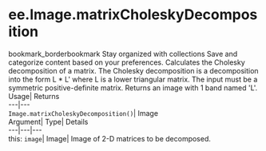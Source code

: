  
#  ee.Image.matrixCholeskyDecomposition
bookmark_borderbookmark Stay organized with collections  Save and categorize content based on your preferences.
Calculates the Cholesky decomposition of a matrix. The Cholesky decomposition is a decomposition into the form L * L' where L is a lower triangular matrix. The input must be a symmetric positive-definite matrix. Returns an image with 1 band named 'L'. 
Usage| Returns  
---|---  
`Image.matrixCholeskyDecomposition()`| Image  
Argument| Type| Details  
---|---|---  
this: `image`| Image| Image of 2-D matrices to be decomposed.  
